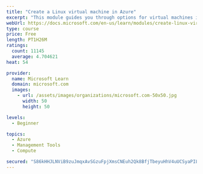 ```yaml
---
title: "Create a Linux virtual machine in Azure"
excerpt: "This module guides you through options for virtual machines in Azure, creating and connecting a Linux virtual machine, and configuring your network settings."
webUrl: https://docs.microsoft.com/en-us/learn/modules/create-linux-virtual-machine-in-azure/
type: course
price: Free
length: PT1H26M
ratings:
  count: 11145
  average: 4.704621
heat: 54

provider:
  name: Microsoft Learn
  domain: microsoft.com
  images:
    - url: /assets/images/organizations/microsoft.com-50x50.jpg
      width: 50
      height: 50

levels:
  - Beginner

topics:
  - Azure
  - Management Tools
  - Compute

secured: "S86kHHJLNViB9zuJmqxAvSGzuFpjXmsCNEuh2Qk8BfjTbeyuHhV4uUCSyaPILv+uimkgZMPww/VquKLXgA2bOTuuyqvPU5V3tYwPXHEYRnMld4efjt3P9One14vWzwuxv7UGd+aFazJS9E9NgfWqgE3W2JSKOvzgonoeokDQYRuVWZM0P4U/JzcCE0k2hw3pg/k/LWZQn+CNMcYQLB41RI+Tsbo/rfa+ffWRpA1Qkfrm3kVG/TMDnkGmHxrK8KjgGxkxsdVlh1bFoQAvioYVqVn6bruNDtU5DrpnaEq7Rc6CO5LwcFYPxd3lzZG9s9K6Xptb4qRRWM0R4z2mdl9XZ4ds6ks8x6LaVLyV73N8d++xA1vNyarZvp/eXn6D36JO5v7BYfW3SyQEkcZAMOGks2J2F9GTVMFexCK/l5pUvU0=;pkCVITp7+VFhDZcBoB0HJQ=="
---
```


